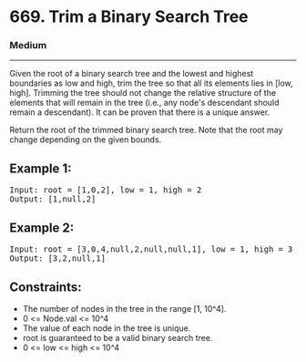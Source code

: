 # 669. Trim a Binary Search Tree

### Medium

---

Given the root of a binary search tree and the lowest and highest boundaries as low and high, trim the tree so that all its elements lies in [low, high]. Trimming the tree should not change the relative structure of the elements that will remain in the tree (i.e., any node's descendant should remain a descendant). It can be proven that there is a unique answer.

Return the root of the trimmed binary search tree. Note that the root may change depending on the given bounds.

## Example 1:

<pre>
Input: root = [1,0,2], low = 1, high = 2
Output: [1,null,2]
</pre>

## Example 2:

<pre>
Input: root = [3,0,4,null,2,null,null,1], low = 1, high = 3
Output: [3,2,null,1]
</pre>

## Constraints:

- The number of nodes in the tree in the range [1, 10^4].
- 0 <= Node.val <= 10^4
- The value of each node in the tree is unique.
- root is guaranteed to be a valid binary search tree.
- 0 <= low <= high <= 10^4

